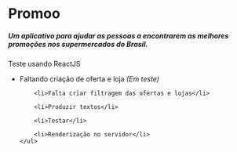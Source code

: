 <h1>Promoo</h1>

<h5>Um aplicativo para ajudar as pessoas a encontrarem as melhores promoções nos supermercados do Brasil.</h5>

<p>Teste usando ReactJS</p>

<p>
    <ul>
        <li>Faltando criação de oferta e loja <i>(Em teste)</i></li>

        <li>Falta criar filtragem das ofertas e lojas</li>

        <li>Produzir textos</li>

        <li>Testar</li>
        
        <li>Renderização no servidor</li>
    </ul>
</p>
